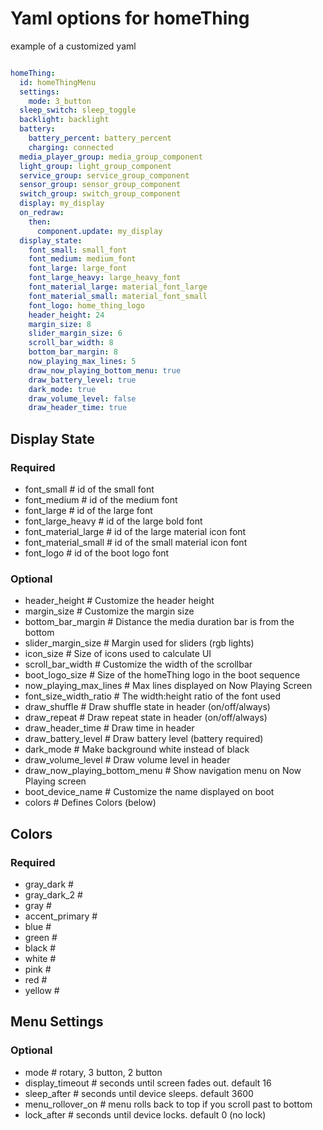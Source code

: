 # Yaml options for homeThing

example of a customized yaml
```yaml

homeThing:
  id: homeThingMenu
  settings:
    mode: 3_button
  sleep_switch: sleep_toggle
  backlight: backlight
  battery:
    battery_percent: battery_percent
    charging: connected
  media_player_group: media_group_component
  light_group: light_group_component
  service_group: service_group_component
  sensor_group: sensor_group_component
  switch_group: switch_group_component
  display: my_display
  on_redraw:
    then:
      component.update: my_display
  display_state:
    font_small: small_font
    font_medium: medium_font
    font_large: large_font
    font_large_heavy: large_heavy_font
    font_material_large: material_font_large
    font_material_small: material_font_small
    font_logo: home_thing_logo
    header_height: 24
    margin_size: 8
    slider_margin_size: 6
    scroll_bar_width: 8
    bottom_bar_margin: 8
    now_playing_max_lines: 5
    draw_now_playing_bottom_menu: true
    draw_battery_level: true
    dark_mode: true
    draw_volume_level: false
    draw_header_time: true
```

## Display State
### Required
- font_small # id of the small font
- font_medium    # id of the medium font
- font_large # id of the large font
- font_large_heavy   # id of the large bold font
- font_material_large    # id of the large material icon font
- font_material_small    # id of the small material icon font
- font_logo  # id of the boot logo font

### Optional
- header_height  # Customize the header height
- margin_size    # Customize the margin size
- bottom_bar_margin  # Distance the media duration bar is from the bottom
- slider_margin_size # Margin used for sliders (rgb lights)
- icon_size  # Size of icons used to calculate UI
- scroll_bar_width   # Customize the width of the scrollbar
- boot_logo_size # Size of the homeThing logo in the boot sequence
- now_playing_max_lines  # Max lines displayed on Now Playing Screen
- font_size_width_ratio  # The width:height ratio of the font used
- draw_shuffle   # Draw shuffle state in header (on/off/always)
- draw_repeat    # Draw repeat state in header (on/off/always)
- draw_header_time   # Draw time in header
- draw_battery_level # Draw battery level (battery required)
- dark_mode  # Make background white instead of black
- draw_volume_level  # Draw volume level in header
- draw_now_playing_bottom_menu   # Show navigation menu on Now Playing screen
- boot_device_name   # Customize the name displayed on boot
- colors # Defines Colors (below)

## Colors
### Required
- gray_dark  # 
- gray_dark_2    # 
- gray   # 
- accent_primary # 
- blue   # 
- green  # 
- black  # 
- white  # 
- pink   # 
- red    # 
- yellow # 

## Menu Settings
### Optional
- mode   # rotary, 3 button, 2 button
- display_timeout # seconds until screen fades out. default 16
- sleep_after # seconds until device sleeps. default 3600
- menu_rollover_on # menu rolls back to top if you scroll past to bottom
- lock_after # seconds until device locks. default 0 (no lock)
